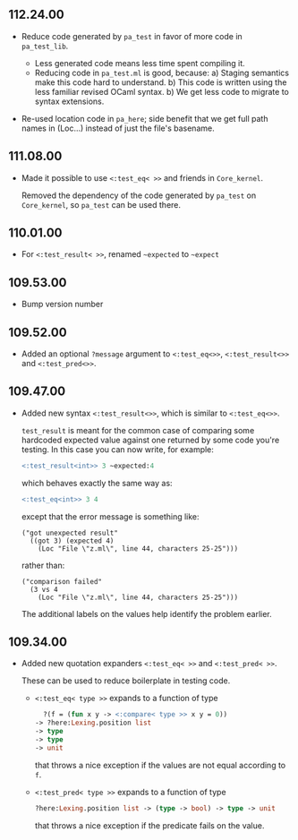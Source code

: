 ## 112.24.00

- Reduce code generated by `pa_test` in favor of more code in `pa_test_lib`.
  + Less generated code means less time spent compiling it.
  + Reducing code in `pa_test.ml` is good, because:
      a) Staging semantics make this code hard to understand.
      b) This code is written using the less familiar revised OCaml syntax.
      b) We get less code to migrate to syntax extensions.

- Re-used location code in `pa_here`; side benefit that we get full path names
  in (Loc...) instead of just the file's basename.

## 111.08.00

- Made it possible to use `<:test_eq< >>` and friends in `Core_kernel`.

    Removed the dependency of the code generated by `pa_test` on
    `Core_kernel`, so `pa_test` can be used there.

## 110.01.00

- For `<:test_result< >>`, renamed `~expected` to `~expect`

## 109.53.00

- Bump version number

## 109.52.00

- Added an optional `?message` argument to `<:test_eq<>>`,
  `<:test_result<>>` and `<:test_pred<>>`.

## 109.47.00

- Added new syntax `<:test_result<>>`, which is similar to `<:test_eq<>>`.

    `test_result` is meant for the common case of comparing some hardcoded
    expected value against one returned by some code you're testing.  In
    this case you can now write, for example:

    ```ocaml
    <:test_result<int>> 3 ~expected:4
    ```

    which behaves exactly the same way as:

    ```ocaml
    <:test_eq<int>> 3 4
    ```

    except that the error message is something like:

    ```
    ("got unexpected result"
      ((got 3) (expected 4)
        (Loc "File \"z.ml\", line 44, characters 25-25")))
    ```

    rather than:

    ```
    ("comparison failed"
      (3 vs 4
        (Loc "File \"z.ml\", line 44, characters 25-25")))
    ```

    The additional labels on the values help identify the problem earlier.

## 109.34.00

- Added new quotation expanders `<:test_eq< >>` and `<:test_pred< >>`.

    These can be used to reduce boilerplate in testing code.

    - `<:test_eq< type >>` expands to a function of type
      ```ocaml
        ?(f = (fun x y -> <:compare< type >> x y = 0))
      -> ?here:Lexing.position list
      -> type
      -> type
      -> unit
      ```
      that throws a nice exception if the values are not equal according to `f`.

    - `<:test_pred< type >>` expands to a function of type
      ```ocaml
      ?here:Lexing.position list -> (type -> bool) -> type -> unit
      ```
      that throws a nice exception if the predicate fails on the value.

